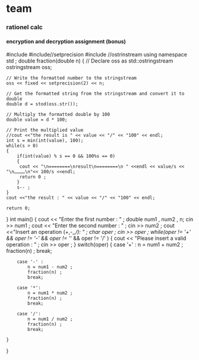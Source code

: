 # team
### rationel calc
#### encryption and decryption assignment (bonus)
#include<iostream>
#include<iomanip>//setprecision
#include <sstream>//ostrinstream
using namespace std ;
double fraction(double n)
{
    // Declare oss as std::ostringstream
    ostringstream oss;
    
    // Write the formatted number to the stringstream
    oss << fixed << setprecision(2) << n;

    // Get the formatted string from the stringstream and convert it to double
    double d = stod(oss.str());

    // Multiply the formatted double by 100
    double value = d * 100;

    // Print the multiplied value
    //cout <<"the result is " << value << "/" << "100" << endl;
    int s = min(int(value), 100);
    while(s > 0)
    {
        if(int(value) % s == 0 && 100%s == 0)
        {
         cout << "\n========\nresult\n========\n " <<endl << value/s << "\nــــ\n"<< 100/s <<endl;
         return 0 ;
        }
        s-- ; 
    }
    cout <<"the result : " << value << "/" << "100" << endl;

    return 0;
}
int main()
{
    cout << "Enter the first number : " ;
    double num1 , num2 , n;
    cin >> num1 ;
    cout << "Enter the second number : " ;
    cin >> num2 ;
    cout <<"Insert an operation (+,-,*,/): " ;
    char oper ;
    cin >> oper ;
    while(oper != '+' && oper != '-' && oper != '*' && oper != '/' )
    {
        cout << "Please insert a valid operation : " ;
        cin >> oper ;
    }
    switch(oper)
    {
        case '+' :
            n = num1 + num2 ;
            fraction(n) ;
            break;
        
        case '-' :
            n = num1 - num2 ;
            fraction(n) ;
            break;
        
        case '*':
            n = num1 * num2 ;
            fraction(n) ;
            break;
        
        case '/':
            n = num1 / num2 ;
            fraction(n) ;
            break;

    }
}
